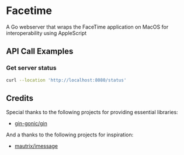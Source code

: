 # Facetime
A Go webserver that wraps the FaceTime application on MacOS for interoperability using AppleScript

## API Call Examples
### Get server status
```bash
curl --location 'http://localhost:8080/status'
```
## Credits
Special thanks to the following projects for providing essential libraries:
- [gin-gonic/gin](https://github.com/gin-gonic/gin)

And a thanks to the following projects for inspiration:
- [mautrix/imessage](https://github.com/mautrix/imessage)
